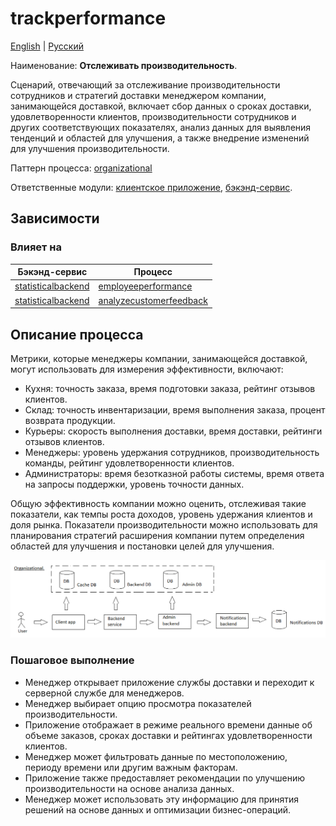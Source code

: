 # trackperformance

[English](trackperformance.md) | [Русский](trackperformance.ru.md)

Наименование: **Отслеживать производительность**.

Сценарий, отвечающий за отслеживание производительности сотрудников и стратегий доставки менеджером компании, занимающейся доставкой, включает сбор данных о сроках доставки, удовлетворенности клиентов, производительности сотрудников и других соответствующих показателях, анализ данных для выявления тенденций и областей для улучшения, а также внедрение изменений для улучшения производительности.

Паттерн процесса: [organizational](../../processpatterns/organizational.ru.md)

Ответственные модули: [клиентское приложение](../../frontend/managerclient.md), [бэкэнд-сервис](../../backend/managerbackend.md).

## Зависимости

### Влияет на

| Бэкэнд-сервис | Процесс |
| --- | ---- |
| [statisticalbackend](../../backend/statisticalbackend.ru.md) | [employeeperformance](../statisticalbackend/employeeperformance.ru.md) |
| [statisticalbackend](../../backend/statisticalbackend.ru.md) | [analyzecustomerfeedback](../statisticalbackend/analyzecustomerfeedback.ru.md) |

## Описание процесса

Метрики, которые менеджеры компании, занимающейся доставкой, могут использовать для измерения эффективности, включают:
- Кухня: точность заказа, время подготовки заказа, рейтинг отзывов клиентов.
- Склад: точность инвентаризации, время выполнения заказа, процент возврата продукции.
- Курьеры: скорость выполнения доставки, время доставки, рейтинги отзывов клиентов.
- Менеджеры: уровень удержания сотрудников, производительность команды, рейтинг удовлетворенности клиентов.
- Администраторы: время безотказной работы системы, время ответа на запросы поддержки, уровень точности данных.

Общую эффективность компании можно оценить, отслеживая такие показатели, как темпы роста доходов, уровень удержания клиентов и доля рынка. Показатели производительности можно использовать для планирования стратегий расширения компании путем определения областей для улучшения и постановки целей для улучшения.

![organizational_overall](../../img/organizational_overall.png)

### Пошаговое выполнение

- Менеджер открывает приложение службы доставки и переходит к серверной службе для менеджеров.
- Менеджер выбирает опцию просмотра показателей производительности.
- Приложение отображает в режиме реального времени данные об объеме заказов, сроках доставки и рейтингах удовлетворенности клиентов.
- Менеджер может фильтровать данные по местоположению, периоду времени или другим важным факторам.
- Приложение также предоставляет рекомендации по улучшению производительности на основе анализа данных.
- Менеджер может использовать эту информацию для принятия решений на основе данных и оптимизации бизнес-операций.

